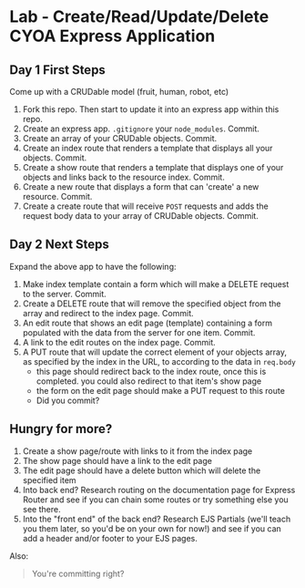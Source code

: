 # Lab - Create/Read/Update/Delete CYOA Express Application

## Day 1 First Steps

Come up with a CRUDable model (fruit, human, robot, etc)

1. Fork this repo. Then start to update it into an express app within this repo.
1. Create an express app. `.gitignore` your `node_modules`. Commit.
1. Create an array of your CRUDable objects. Commit.
1. Create an index route that renders a template that displays all your objects. Commit.
1. Create a show route that renders a template that displays one of your objects and links back to the resource index. Commit.
1. Create a new route that displays a form that can 'create' a new resource. Commit. 
1. Create a create route that will receive `POST` requests and adds the request body data to your array of CRUDable objects. Commit.


## Day 2 Next Steps

Expand the above app to have the following:
1. Make index template contain a form which will make a DELETE request to the server.  Commit.
1. Create a DELETE route that will remove the specified object from the array and redirect to the index page. Commit.
1. An edit route that shows an edit page (template) containing a form populated with the data from the server for one item. Commit.
1. A link to the edit routes on the index page. Commit.
1. A PUT route that will update the correct element of your objects array, as specified by the index in the URL, to according to the data in `req.body`
    - this page should redirect back to the index route, once this is completed.  you could also redirect to that item's show page 
    - the form on the edit page should make a PUT request to this route
    - Did you commit?
    
## Hungry for more?

1. Create a show page/route with links to it from the index page
1. The show page should have a link to the edit page
1. The edit page should have a delete button which will delete the specified item
1. Into back end? Research routing on the documentation page for Express Router and see if you can chain some routes or try something else you see there.
1. Into the "front end" of the back end?  Research EJS Partials (we'll teach you them later, so you'd be on your own for now!) and see if you can add a header and/or footer to your EJS pages.

Also:
>You're committing right?
